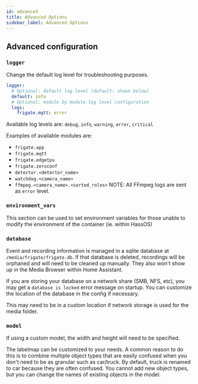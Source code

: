 ```yaml
---
id: advanced
title: Advanced Options
sidebar_label: Advanced Options
---
```


## Advanced configuration

### `logger`

Change the default log level for troubleshooting purposes.

```yaml
logger:
  # Optional: default log level (default: shown below)
  default: info
  # Optional: module by module log level configuration
  logs:
    frigate.mqtt: error
```

Available log levels are: `debug`, `info`, `warning`, `error`, `critical`

Examples of available modules are:

- `frigate.app`
- `frigate.mqtt`
- `frigate.edgetpu`
- `frigate.zeroconf`
- `detector.<detector_name>`
- `watchdog.<camera_name>`
- `ffmpeg.<camera_name>.<sorted_roles>` NOTE: All FFmpeg logs are sent as `error` level.

### `environment_vars`

This section can be used to set environment variables for those unable to modify the environment of the container (ie. within HassOS)

### `database`

Event and recording information is managed in a sqlite database at `/media/frigate/frigate.db`. If that database is deleted, recordings will be orphaned and will need to be cleaned up manually. They also won't show up in the Media Browser within Home Assistant.

If you are storing your database on a network share (SMB, NFS, etc), you may get a `database is locked` error message on startup. You can customize the location of the database in the config if necessary.

This may need to be in a custom location if network storage is used for the media folder.

### `model`

If using a custom model, the width and height will need to be specified.

The labelmap can be customized to your needs. A common reason to do this is to combine multiple object types that are easily confused when you don't need to be as granular such as car/truck. By default, truck is renamed to car because they are often confused. You cannot add new object types, but you can change the names of existing objects in the model.
